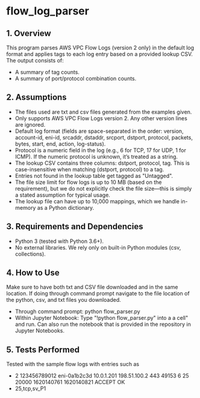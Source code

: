 # flow_log_parser
## 1. Overview
This program parses AWS VPC Flow Logs (version 2 only) in the default log format and applies tags to each log entry based on a provided lookup CSV. The output consists of:
* A summary of tag counts.
* A summary of port/protocol combination counts.
## 2. Assumptions
* The files used are txt and csv files generated from the examples given. 
* Only supports AWS VPC Flow Logs version 2. Any other version lines are ignored.
* Default log format (fields are space-separated in the order: version, account-id, eni-id, srcaddr, dstaddr, srcport, dstport, protocol, packets, bytes, start, end, action, log-status).
* Protocol is a numeric field in the log (e.g., 6 for TCP, 17 for UDP, 1 for ICMP). If the numeric protocol is unknown, it’s treated as a string.
* The lookup CSV contains three columns: dstport, protocol, tag. This is case-insensitive when matching (dstport, protocol) to a tag.
* Entries not found in the lookup table get tagged as "Untagged".
* The file size limit for flow logs is up to 10 MB (based on the requirement), but we do not explicitly check the file size—this is simply a stated assumption for typical usage.
* The lookup file can have up to 10,000 mappings, which we handle in-memory as a Python dictionary.
## 3. Requirements and Dependencies
* Python 3 (tested with Python 3.6+).
* No external libraries. We rely only on built-in Python modules (csv, collections).
## 4. How to Use
Make sure to have both txt and CSV file downloaded and in the same location.
If doing through command prompt navigate to the file location of the python, csv, and txt files you downloaded.
* Through command prompt: python flow_parser.py
* Within Jupyter Notebook: Type "!python flow_parser.py" into a a cell" and run. Can also run the notebook that is provided in the repository in Jupyter Notebooks.
## 5. Tests Performed
Tested with the sample flow logs with entries such as 
* 2 123456789012 eni-0a1b2c3d 10.0.1.201 198.51.100.2 443 49153 6 25 20000 1620140761 1620140821 ACCEPT OK
* 25,tcp,sv_P1
